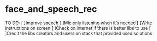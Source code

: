 # face_and_speech_rec




TO DO:
[ ]Improve speech
[ ]Mic only listening when it's needed
[ ]Write instructions on screen
[ ]Check on internet if there is better libs to use
[ ]Credit the libs creators and users on stack that provided used solutions
